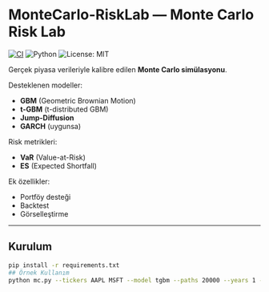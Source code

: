 # MonteCarlo-RiskLab — Monte Carlo Risk Lab

[![CI](https://github.com/DevrimAdarBor/MonteCarlo-RiskLab/actions/workflows/ci.yml/badge.svg?branch=main)](https://github.com/DevrimAdarBor/MonteCarlo-RiskLab/actions)
![Python](https://img.shields.io/badge/Python-3.11%2B-blue)
![License: MIT](https://img.shields.io/badge/License-MIT-green.svg)

Gerçek piyasa verileriyle kalibre edilen **Monte Carlo simülasyonu**.  

Desteklenen modeller:  
- **GBM** (Geometric Brownian Motion)  
- **t-GBM** (t-distributed GBM)  
- **Jump-Diffusion**  
- **GARCH** (uygunsa)  

Risk metrikleri:  
- **VaR** (Value-at-Risk)  
- **ES** (Expected Shortfall)  

Ek özellikler:  
- Portföy desteği  
- Backtest  
- Görselleştirme  

---

## Kurulum

```bash
pip install -r requirements.txt
## Örnek Kullanım
python mc.py --tickers AAPL MSFT --model tgbm --paths 20000 --years 1 --backtest --var-alpha 0.99
